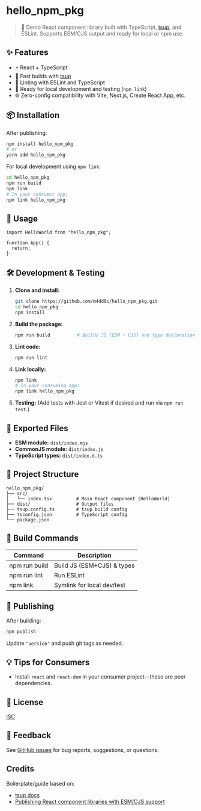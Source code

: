 # hello_npm_pkg

> 🧪 Demo React component library built with TypeScript, [tsup](https://tsup.egoist.dev/), and ESLint. Supports ESM/CJS output and ready for local or npm use.

## ✨ Features

- ⚡️ React + TypeScript
- 🚀 Fast builds with [tsup](https://tsup.egoist.dev)
- 🧩 Linting with ESLint and TypeScript
- 🧪 Ready for local development and testing (`npm link`)
- 🌐 Zero-config compatibility with Vite, Next.js, Create React App, etc.

## 📦 Installation

After publishing:

```bash
npm install hello_npm_pkg
# or
yarn add hello_npm_pkg
```

For local development using `npm link`:

```bash
cd hello_npm_pkg
npm run build
npm link
# In your consumer app:
npm link hello_npm_pkg
```

## 🚀 Usage

```tsx
import HelloWorld from "hello_npm_pkg";

function App() {
  return;
}
```

## 🛠️ Development & Testing

1. **Clone and install:**
   ```bash
   git clone https://github.com/m4dd0c/hello_npm_pkg.git
   cd hello_npm_pkg
   npm install
   ```
2. **Build the package:**
   ```bash
   npm run build          # Builds JS (ESM + CJS) and type declarations
   ```
3. **Lint code:**

   ```bash
   npm run lint
   ```

4. **Link locally:**

   ```bash
   npm link
   # In your consuming app:
   npm link hello_npm_pkg
   ```

5. **Testing:**
   (Add tests with Jest or Vitest if desired and run via `npm run test`.)

## 📐 Exported Files

- **ESM module:** `dist/index.mjs`
- **CommonJS module:** `dist/index.js`
- **TypeScript types:** `dist/index.d.ts`

## 📁 Project Structure

```
hello_npm_pkg/
├── src/
│   └── index.tsx         # Main React component (HelloWorld)
├── dist/                 # Output files
├── tsup.config.ts        # tsup build config
├── tsconfig.json         # TypeScript config
└── package.json
```

## 🔧 Build Commands

| Command       | Description                |
| ------------- | -------------------------- |
| npm run build | Build JS (ESM+CJS) & types |
| npm run lint  | Run ESLint                 |
| npm link      | Symlink for local dev/test |

## 📝 Publishing

After building:

```bash
npm publish
```

Update `"version"` and push git tags as needed.

## 💡 Tips for Consumers

- Install `react` and `react-dom` in your consumer project—these are peer dependencies.

## 📄 License

[ISC](./LICENSE)

## 💬 Feedback

See [GitHub issues](https://github.com/m4dd0c/hello_npm_pkg/issues) for bug reports, suggestions, or questions.

## Credits

Boilerplate/guide based on:

- [tsup docs](https://tsup.egoist.dev/)
- [Publishing React component libraries with ESM/CJS support](https://dev.to/this-is-learning/how-to-make-your-own-react-component-library-and-publish-on-npm-27c/)
